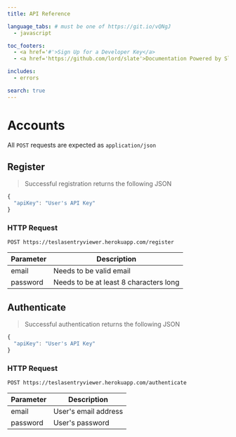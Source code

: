 ```yaml
---
title: API Reference

language_tabs: # must be one of https://git.io/vQNgJ
  - javascript

toc_footers:
  - <a href='#'>Sign Up for a Developer Key</a>
  - <a href='https://github.com/lord/slate'>Documentation Powered by Slate</a>

includes:
  - errors

search: true
---
```


# Accounts

All `POST` requests are expected as `application/json` 

## Register

> Successful registration returns the following JSON

```javascript
{
  "apiKey": "User's API Key"
}
```

### HTTP Request

`POST https://teslasentryviewer.herokuapp.com/register`

Parameter | Description
--------- | -----------
email | Needs to be valid email
password | Needs to be at least 8 characters long


## Authenticate

> Successful authentication returns the following JSON

```javascript
{
  "apiKey": "User's API Key"
}
```

### HTTP Request

`POST https://teslasentryviewer.herokuapp.com/authenticate`

Parameter | Description
--------- | -----------
email | User's email address
password | User's password